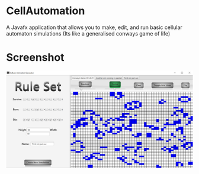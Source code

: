 # CellAutomation
A Javafx application that allows you to make, edit, and run basic cellular automaton simulations (Its like a generalised conways game of life)

# Screenshot
![Alt text](res/screenshot.PNG?raw=true)
